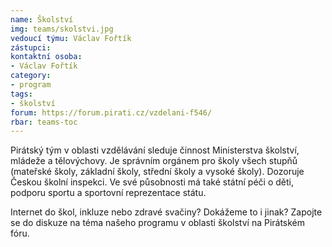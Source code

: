 ```yaml
---
name: Školství
img: teams/skolstvi.jpg
vedoucí týmu: Václav Fořtík
zástupci:
kontaktní osoba:
- Václav Fořtík
category:
- program
tags:
- školství
forum: https://forum.pirati.cz/vzdelani-f546/
rbar: teams-toc
---
```


Pirátský tým v oblasti vzdělávání sleduje činnost Ministerstva školství, mládeže a tělovýchovy. Je správním orgánem pro školy všech stupňů (mateřské školy, základní školy, střední školy a vysoké školy). Dozoruje Českou školní inspekci. Ve své působnosti má také státní péči o děti, podporu sportu a sportovní reprezentace státu. 

Internet do škol, inkluze nebo zdravé svačiny? Dokážeme to i jinak? Zapojte se do diskuze na téma našeho programu v oblasti školství na Pirátském fóru. 

